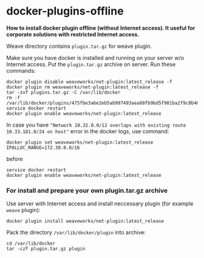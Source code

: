 # docker-plugins-offline
**How to install docker plugin offline (without Internet access). It useful for corporate solutions with restricted Internet access.**

Weave directory contains `plugin.tar.gz` for weave plugin. 

Make sure you have docker is installed and running on your server w/o Internet access.
Put the `plugin.tar.gz` archive on server.
Run these commands:
```
docker plugin disable weaveworks/net-plugin:latest_release -f
docker plugin rm weaveworks/net-plugin:latest_release -f
tar -zxf plugins.tar.gz -C /var/lib/docker
rm -f /var/lib/docker/plugins/475fbe3a6e2eb5ab997493aea88fb9bd5f981ba2f9c8b403b430d17c7adc19c6/rootfs/restart.sentinel
service docker restart
docker plugin enable weaveworks/net-plugin:latest_release
```
In case you have `"Network 10.32.0.0/12 overlaps with existing route 10.33.181.0/24 on host"` error in the docker logs, 
use command:
```
docker plugin set weaveworks/net-plugin:latest_release IPALLOC_RANGE=172.30.0.0/16
```
before 
```
service docker restart
docker plugin enable weaveworks/net-plugin:latest_release
```



### For install and prepare your own plugin.tar.gz archive

Use server with Internet access and install neccessary plugin (for example `weave` plugin):

```
docker plugin install weaveworks/net-plugin:latest_release
```

Pack the directory `/var/lib/docker/plugin` into archive:

```
cd /var/lib/docker
tar -czf plugin.tar.gz plugin
```
